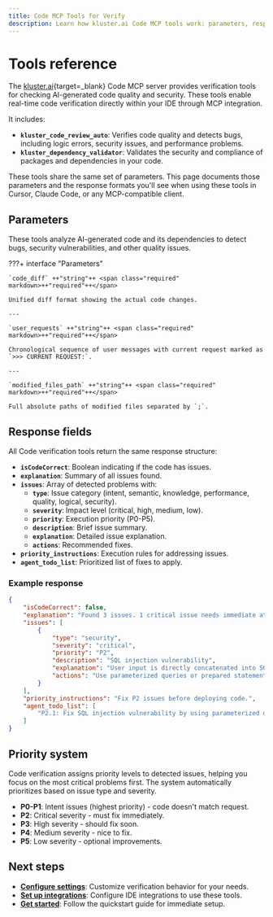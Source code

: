 ```yaml
---
title: Code MCP Tools for Verify 
description: Learn how kluster.ai Code MCP tools work: parameters, response formats, issue categories, and settings for real-time code verification.
---
```


# Tools reference

The [kluster.ai](https://www.kluster.ai/){target=_blank} Code MCP server provides verification tools for checking AI-generated code quality and security. These tools enable real-time code verification directly within your IDE through MCP integration.

It includes:

- **`kluster_code_review_auto`**: Verifies code quality and detects bugs, including logic errors, security issues, and performance problems.
- **`kluster_dependency_validator`**: Validates the security and compliance of packages and dependencies in your code.

These tools share the same set of parameters. This page documents those parameters and the response formats you'll see when using these tools in Cursor, Claude Code, or any MCP-compatible client.

## Parameters

These tools analyze AI-generated code and its dependencies to detect bugs, security vulnerabilities, and other quality issues.

???+ interface "Parameters"

    `code_diff` ++"string"++ <span class="required" markdown>++"required"++</span>

    Unified diff format showing the actual code changes.

    ---

    `user_requests` ++"string"++ <span class="required" markdown>++"required"++</span>

    Chronological sequence of user messages with current request marked as `>>> CURRENT REQUEST:`.

    ---

    `modified_files_path` ++"string"++ <span class="required" markdown>++"required"++</span>

    Full absolute paths of modified files separated by `;`.

## Response fields

All Code verification tools return the same response structure:

- **`isCodeCorrect`**: Boolean indicating if the code has issues.
- **`explanation`**: Summary of all issues found.
- **`issues`**: Array of detected problems with:
  - **`type`**: Issue category (intent, semantic, knowledge, performance, quality, logical, security).
  - **`severity`**: Impact level (critical, high, medium, low).
  - **`priority`**: Execution priority (P0-P5).
  - **`description`**: Brief issue summary.
  - **`explanation`**: Detailed issue explanation.
  - **`actions`**: Recommended fixes.
- **`priority_instructions`**: Execution rules for addressing issues.
- **`agent_todo_list`**: Prioritized list of fixes to apply.

### Example response

```json
{  
    "isCodeCorrect": false,  
    "explanation": "Found 3 issues. 1 critical issue needs immediate attention.",  
    "issues": [  
        {  
            "type": "security",  
            "severity": "critical",  
            "priority": "P2",  
            "description": "SQL injection vulnerability",  
            "explanation": "User input is directly concatenated into SQL query without sanitization.",  
            "actions": "Use parameterized queries or prepared statements."  
        }  
    ],  
    "priority_instructions": "Fix P2 issues before deploying code.",  
    "agent_todo_list": [  
        "P2.1: Fix SQL injection vulnerability by using parameterized queries"  
    ]  
}
```

## Priority system

Code verification assigns priority levels to detected issues, helping you focus on the most critical problems first. The system automatically prioritizes based on issue type and severity.

- **P0-P1**: Intent issues (highest priority) - code doesn't match request.
- **P2**: Critical severity - must fix immediately.
- **P3**: High severity - should fix soon.
- **P4**: Medium severity - nice to fix.
- **P5**: Low severity - optional improvements.


## Next steps

- **[Configure settings](/verify/configuration/)**: Customize verification behavior for your needs.
- **[Set up integrations](/verify/integrations/ide/)**: Configure IDE integrations to use these tools.
- **[Get started](/verify/quickstart/)**: Follow the quickstart guide for immediate setup.